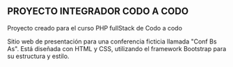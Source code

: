 ## PROYECTO INTEGRADOR CODO A CODO 

Proyecto creado para el curso PHP fullStack de Codo a codo

Sitio web de presentación para una conferencia ficticia llamada "Conf Bs As". Está diseñada con HTML y CSS, utilizando el framework Bootstrap para su estructura y estilo.
